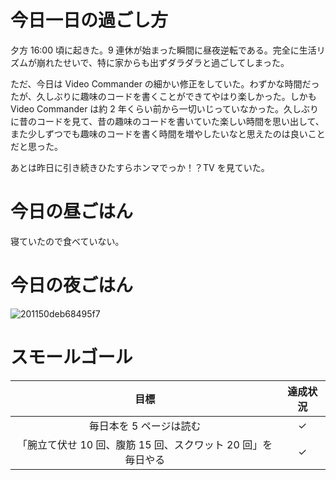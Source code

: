 # 今日一日の過ごし方
夕方 16:00 頃に起きた。9 連休が始まった瞬間に昼夜逆転である。完全に生活リズムが崩れたせいで、特に家からも出ずダラダラと過ごしてしまった。

ただ、今日は Video Commander の細かい修正をしていた。わずかな時間だったが、久しぶりに趣味のコードを書くことができてやはり楽しかった。しかも Video Commander は約 2 年くらい前から一切いじっていなかった。久しぶりに昔のコードを見て、昔の趣味のコードを書いていた楽しい時間を思い出して、また少しずつでも趣味のコードを書く時間を増やしたいなと思えたのは良いことだと思った。

あとは昨日に引き続きひたすらホンマでっか！？TV を見ていた。

# 今日の昼ごはん
寝ていたので食べていない。

# 今日の夜ごはん
![201150deb68495f7](https://noraworld.github.io/box-bulbasaur/2019/03/201150deb68495f7.jpg)

# スモールゴール
| 目標 | 達成状況 |
|:---:|:---:|
| 毎日本を 5 ページは読む | ✓ |
| 「腕立て伏せ 10 回、腹筋 15 回、スクワット 20 回」を毎日やる | ✓ |
